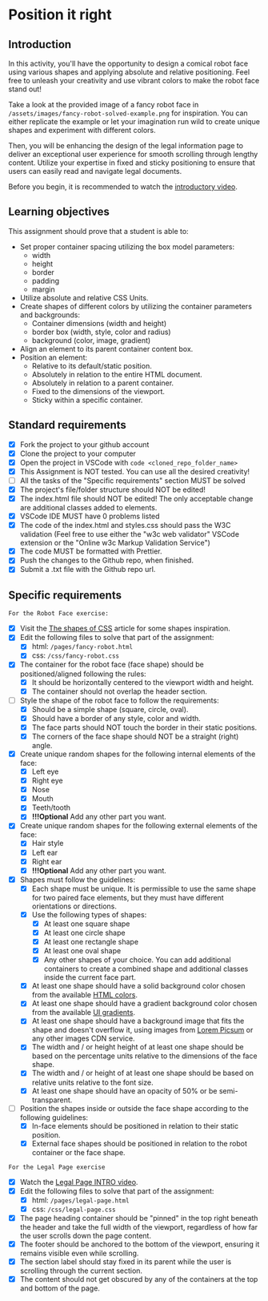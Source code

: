# Position it right

## Introduction

In this activity, you'll have the opportunity to design a comical robot face using various shapes and applying absolute and relative positioning. Feel free to unleash your creativity and use vibrant colors to make the robot face stand out!

Take a look at the provided image of a fancy robot face in `/assets/images/fancy-robot-solved-example.png` for inspiration. You can either replicate the example or let your imagination run wild to create unique shapes and experiment with different colors.

Then, you will be enhancing the design of the legal information page to deliver an exceptional user experience for smooth scrolling through lengthy content. Utilize your expertise in fixed and sticky positioning to ensure that users can easily read and navigate legal documents.

Before you begin, it is recommended to watch the [introductory video](https://www.loom.com/share/3c655c8a97ce4783a4698d7968c03c33?sid=c05fcac8-f559-4de4-9ccd-6f167be3d6bd).

## Learning objectives

This assignment should prove that a student is able to:

- Set proper container spacing utilizing the box model parameters:
  - width
  - height
  - border
  - padding
  - margin
- Utilize absolute and relative CSS Units.
- Create shapes of different colors by utilizing the container parameters and backgrounds:
  - Container dimensions (width and height)
  - border box (width, style, color and radius)
  - background (color, image, gradient)
- Align an element to its parent container content box.
- Position an element:
  - Relative to its default/static position.
  - Absolutely in relation to the entire HTML document.
  - Absolutely in relation to a parent container.
  - Fixed to the dimensions of the viewport.
  - Sticky within a specific container.

## Standard requirements

- [X] Fork the project to your github account
- [X] Clone the project to your computer
- [X] Open the project in VSCode with `code <cloned_repo_folder_name>`
- [X] This Assignment is NOT tested. You can use all the desired creativity!
- [ ] All the tasks of the "Specific requirements" section MUST be solved
- [X] The project's file/folder structure should NOT be edited!
- [X] The index.html file should NOT be edited! The only acceptable change are additional classes added to elements.
- [X] VSCode IDE MUST have 0 problems listed
- [X] The code of the index.html and styles.css should pass the W3C validation (Feel free to use either the "w3c web validator" VSCode extension or the "Online w3c Markup Validation Service")
- [X] The code MUST be formatted with Prettier.
- [X] Push the changes to the Github repo, when finished.
- [X] Submit a .txt file with the Github repo url.

## Specific requirements

`For the Robot Face exercise:`

- [X] Visit the [The shapes of CSS](https://css-tricks.com/the-shapes-of-css/) article for some shapes inspiration.
- [X] Edit the following files to solve that part of the assignment:
  - [X] html: `/pages/fancy-robot.html`
  - [X] css: `/css/fancy-robot.css`
- [X] The container for the robot face (face shape) should be positioned/aligned following the rules:
  - [X] It should be horizontally centered to the viewport width and height.
  - [X] The container should not overlap the header section.
- [ ] Style the shape of the robot face to follow the requirements:
  - [X] Should be a simple shape (square, circle, oval).
  - [X] Should have a border of any style, color and width.
  - [X] The face parts should NOT touch the border in their static positions.
  - [X] The corners of the face shape should NOT be a straight (right) angle.
- [X] Create unique random shapes for the following internal elements of the face:
  - [X] Left eye
  - [X] Right eye
  - [X] Nose
  - [X] Mouth
  - [X] Teeth/tooth
  - [X] **!!!Optional** Add any other part you want.
- [X] Create unique random shapes for the following external elements of the face:
  - [X] Hair style
  - [X] Left ear
  - [X] Right ear
  - [X] **!!!Optional** Add any other part you want.
- [X] Shapes must follow the guidelines:
  - [X] Each shape must be unique. It is permissible to use the same shape for two paired face elements, but they must have different orientations or directions.
  - [X] Use the following types of shapes:
    - [X] At least one square shape
    - [X] At least one circle shape
    - [X] At least one rectangle shape
    - [X] At least one oval shape
    - [x] Any other shapes of your choice. You can add additional containers to create a combined shape and additional classes inside the current face part.
  - [x] At least one shape should have a solid background color chosen from the available [HTML colors](https://www.w3schools.com/html/html_colors.asp).
  - [x] At least one shape should have a gradient background color chosen from the available [UI gradients](https://uigradients.com/).
  - [X] At least one shape should have a background image that fits the shape and doesn't overflow it, using images from [Lorem Picsum](https://picsum.photos/) or any other images CDN service.
  - [X] The width and / or height height of at least one shape should be based on the percentage units relative to the dimensions of the face shape.
  - [X] The width and / or height of at least one shape should be based on relative units relative to the font size.
  - [X] At least one shape should have an opacity of 50% or be semi-transparent.
- [ ] Position the shapes inside or outside the face shape according to the following guidelines:
  - [X] In-face elements should be positioned in relation to their static position.
  - [X] External face shapes should be positioned in relation to the robot container or the face shape.

`For the Legal Page exercise`

- [X] Watch the [Legal Page INTRO video](https://www.loom.com/share/3c655c8a97ce4783a4698d7968c03c33?sid=b776b29f-cecb-4cc7-8663-7c3f1722f190).
- [X] Edit the following files to solve that part of the assignment:
  - [X] html: `/pages/legal-page.html`
  - [X] css: `/css/legal-page.css`
- [X] The page heading container should be "pinned" in the top right beneath the header and take the full width of the viewport, regardless of how far the user scrolls down the page content.
- [X] The footer should be anchored to the bottom of the viewport, ensuring it remains visible even while scrolling.
- [X] The section label should stay fixed in its parent while the user is scrolling through the current section.
- [X] The content should not get obscured by any of the containers at the top and bottom of the page.
